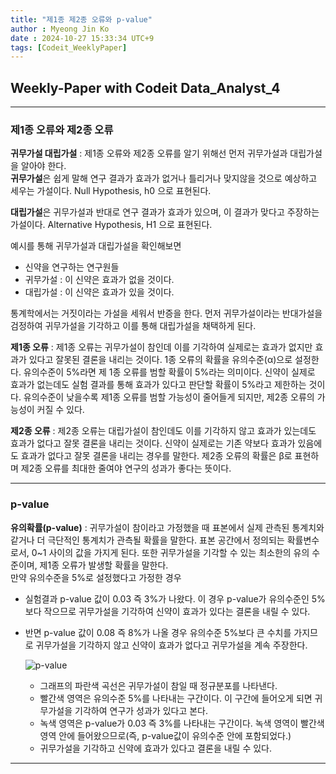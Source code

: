 ```yaml
---
title: "제1종 제2종 오류와 p-value"
author : Myeong Jin Ko
date : 2024-10-27 15:33:34 UTC+9
tags: [Codeit_WeeklyPaper]
---
```


## Weekly-Paper with Codeit Data_Analyst_4
---
### 제1종 오류와 제2종 오류

**귀무가설 대립가설** : 제1종 오류와 제2종 오류를 알기 위해선 먼저 귀무가설과 대립가설을 알아야 한다.
<br>
**귀무가설**은 쉽게 말해 연구 결과가 효과가 없거나 틀리거나 맞지않을 것으로 예상하고 세우는 가설이다.
Null Hypothesis, h0 으로 표현된다.

**대립가설**은 귀무가설과 반대로 연구 결과가 효과가 있으며, 이 결과가 맞다고 주장하는 가설이다.
Alternative Hypothesis, H1 으로 표현된다.

예시를 통해 귀무가설과 대립가설을 확인해보면
- 신약을 연구하는 연구원들
- 귀무가설 : 이 신약은 효과가 없을 것이다.
- 대립가설 : 이 신약은 효과가 있을 것이다.

통계학에서는 거짓이라는 가설을 세워서 반증을 한다. 먼저 귀무가설이라는 반대가설을 검정하여 귀무가설을 기각하고
이를 통해 대립가설을 채택하게 된다.

**제1종 오류** : 제1종 오류는 귀무가설이 참인데 이를 기각하여 실제로는 효과가 없지만 효과가 있다고 잘못된 결론을 내리는 것이다.
1종 오류의 확률을 유의수준(α)으로 설정한다. 유의수준이 5%라면 제 1종 오류를 범할 확률이 5%라는 의미이다.
신약이 실제로 효과가 없는데도 실험 결과를 통해 효과가 있다고 판단할 확률이 5%라고 제한하는 것이다.
유의수준이 낮을수록 제1종 오류를 범할 가능성이 줄어들게 되지만, 제2종 오류의 가능성이 커질 수 있다.

**제2종 오류** : 제2종 오류는 대립가설이 참인데도 이를 기각하지 않고 효과가 있는데도 효과가 없다고 잘못 결론을 내리는 것이다.
신약이 실제로는 기존 약보다 효과가 있음에도 효과가 없다고 잘못 결론을 내리는 경우를 말한다.
제2종 오류의 확률은 β로 표현하며 제2종 오류를 최대한 줄여야 연구의 성과가 좋다는 뜻이다.

--------

### p-value
**유의확률(p-value)** : 귀무가설이 참이라고 가정했을 때 표본에서 실제 관측된 통계치와 같거나 더 극단적인 통계치가 관측될 확률을 말한다.
표본 공간에서 정의되는 확률변수로서, 0~1 사이의 값을 가지게 된다.
또한 귀무가설을 기각할 수 있는 최소한의 유의 수준이며, 제1종 오류가 발생할 확률을 말한다.
<br>
만약 유의수준을 5%로 설정했다고 가정한 경우
- 실험결과 p-value 값이 0.03 즉 3%가 나왔다. 이 경우 p-value가 유의수준인 5%보다 작으므로 귀무가설을 기각하여 신약이 효과가 있다는 결론을 내릴 수 있다.
- 반면 p-value 값이 0.08 즉 8%가 나올 경우 유의수준 5%보다 큰 수치를 가지므로 귀무가설을 기각하지 않고 신약이 효과가 없다고 귀무가설을 계속 주장한다.

  ![p-value](https://github.com/user-attachments/assets/8e381148-e211-4139-af0c-7be6c0a869ea)

  - 그래프의 파란색 곡선은 귀무가설이 참일 때 정규분포를 나타낸다.
  - 빨간색 영역은 유의수준 5%를 나타내는 구간이다. 이 구간에 들어오게 되면 귀무가설을 기각하여 연구가 성과가 있다고 본다.
  - 녹색 영역은 p-value가 0.03 즉 3%를 나타내는 구간이다. 녹색 영역이 빨간색 영역 안에 들어왔으므로(즉, p-value값이 유의수준 안에 포함되었다.)
  - 귀무가설을 기각하고 신약에 효과가 있다고 결론을 내릴 수 있다.

---------

